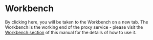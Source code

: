 # Workbench

By clicking here, you will be taken to the Workbench on a new tab. The Workbench is the working end of the proxy service - please visit the [Workbench section](/workbench/workbench_index.html) of this manual for the details of how to use it.
